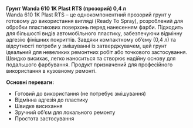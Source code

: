 **Грунт Wanda 610 1K Plast RTS (прозорий) 0,4 л**  
Wanda 610 1K Plast RTS – це однокомпонентний прозорий грунт у готовому до використання вигляді (Ready To Spray), розроблений для обробки пластикових поверхонь перед нанесенням фарби. Підходить для більшості видів автомобільного пластику, забезпечуючи відмінну адгезію фінішних покриттів. Завдяки компактному об’єму (0,4 л) та відсутності потреби у змішуванні із затверджувачем, цей грунт ідеальний для невеликих ремонтних робіт або точкового застосування. Швидко висихає, легко наноситься та створює надійну основу для подальшого фарбування. Продукт призначений для професійного використання в кузовному ремонті.

**Основні переваги:**
- Готовий до використання (не потребує змішування)
- Відмінна адгезія до пластику
- Швидке висихання
- Зручний об’єм для локального ремонту
- Простота застосування